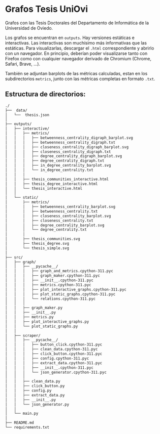 # Grafos Tesis UniOvi

Grafos con las Tesis Doctorales del Departamento de Informática de la Universidad de Oviedo.

Los grafos se encuentran en `outputs`. Hay versiones estáticas e interactivas. Las interactivas son muchísimo más informativas que las estáticas.
Para visualizarlas, descargar el `.html` correspondiente y abrirlo con un navegador. En principio, deberían poder visualizarse tanto con Firefox como con cualquier navegador derivado de Chromium (Chrome, Safari, Brave, ...).

También se adjuntan barplots de las métricas calculadas, estan en los subdirectorios `metrics`, junto con las métricas completas en formato `.txt`.

## Estructura de directorios:

```bash
./
├──  data/
│   └──  thesis.json
│
├── outputs/
│   ├── interactive/
│   │   ├── metrics/
│   │   │   ├── betweenness_centrality_digraph_barplot.svg
│   │   │   ├── betweenness_centrality_digraph.txt
│   │   │   ├── closeness_centrality_digraph_barplot.svg
│   │   │   ├── closeness_centrality_digraph.txt
│   │   │   ├── degree_centrality_digraph_barplot.svg
│   │   │   ├── degree_centrality_digraph.txt
│   │   │   ├── in_degree_centrality_barplot.svg
│   │   │   └── in_degree_centrality.txt
│   │   │
│   │   ├── thesis_communities_interactive.html
│   │   ├── thesis_degree_interactive.html
│   │   └── thesis_interactive.html
│   │
│   └── static/
│       ├── metrics/
│       │   ├── betweenness_centrality_barplot.svg
│       │   ├── betweenness_centrality.txt
│       │   ├── closeness_centrality_barplot.svg
│       │   ├── closeness_centrality.txt
│       │   ├── degree_centrality_barplot.svg
│       │   └── degree_centrality.txt
│       │
│       ├── thesis_communities.svg
│       ├── thesis_degree.svg
│       └── thesis_simple.svg
│
├── src/
│   ├── graph/
│   │   ├── __pycache__/
│   │   │   ├── graph_and_metrics.cpython-311.pyc
│   │   │   ├── graph_maker.cpython-311.pyc
│   │   │   ├── __init__.cpython-311.pyc
│   │   │   ├── metrics.cpython-311.pyc
│   │   │   ├── plot_interactive_graphs.cpython-311.pyc
│   │   │   ├── plot_static_graphs.cpython-311.pyc
│   │   │   └── relations.cpython-311.pyc
│   │   │
│   │   ├── graph_maker.py
│   │   ├── __init__.py
│   │   ├── metrics.py
│   │   ├── plot_interactive_graphs.py
│   │   └── plot_static_graphs.py
│   │
│   ├── scraper/
│   │   ├── __pycache__/
│   │   │   ├── button_click.cpython-311.pyc
│   │   │   ├── clean_data.cpython-311.pyc
│   │   │   ├── click_button.cpython-311.pyc
│   │   │   ├── config.cpython-311.pyc
│   │   │   ├── extract_data.cpython-311.pyc
│   │   │   ├── __init__.cpython-311.pyc
│   │   │   └── json_generator.cpython-311.pyc
│   │   │
│   │   ├── clean_data.py
│   │   ├── click_button.py
│   │   ├── config.py
│   │   ├── extract_data.py
│   │   ├── __init__.py
│   │   └── json_generator.py
│   │
│   └── main.py
│
├── README.md
└── requirements.txt
```